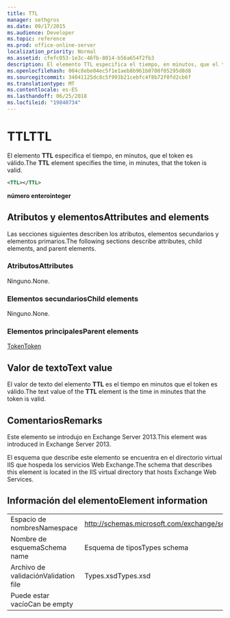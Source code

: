 ```yaml
---
title: TTL
manager: sethgros
ms.date: 09/17/2015
ms.audience: Developer
ms.topic: reference
ms.prod: office-online-server
localization_priority: Normal
ms.assetid: cfefc053-1e3c-46fb-8014-b56a654f2fb3
description: El elemento TTL especifica el tiempo, en minutos, que el token es válido.
ms.openlocfilehash: 004c8ebe04ec5f1e1aeb8b961b0708f05295d8d8
ms.sourcegitcommit: 34041125dc8c5f993b21cebfc4f8b72f0fd2cb6f
ms.translationtype: MT
ms.contentlocale: es-ES
ms.lasthandoff: 06/25/2018
ms.locfileid: "19840734"
---
```

# <a name="ttl"></a><span data-ttu-id="6ac1e-103">TTL</span><span class="sxs-lookup"><span data-stu-id="6ac1e-103">TTL</span></span>

<span data-ttu-id="6ac1e-104">El elemento **TTL** especifica el tiempo, en minutos, que el token es válido.</span><span class="sxs-lookup"><span data-stu-id="6ac1e-104">The **TTL** element specifies the time, in minutes, that the token is valid.</span></span> 
  
```XML
<TTL></TTL>
```

 <span data-ttu-id="6ac1e-105">**número entero**</span><span class="sxs-lookup"><span data-stu-id="6ac1e-105">**integer**</span></span>
## <a name="attributes-and-elements"></a><span data-ttu-id="6ac1e-106">Atributos y elementos</span><span class="sxs-lookup"><span data-stu-id="6ac1e-106">Attributes and elements</span></span>

<span data-ttu-id="6ac1e-107">Las secciones siguientes describen los atributos, elementos secundarios y elementos primarios.</span><span class="sxs-lookup"><span data-stu-id="6ac1e-107">The following sections describe attributes, child elements, and parent elements.</span></span>
  
### <a name="attributes"></a><span data-ttu-id="6ac1e-108">Atributos</span><span class="sxs-lookup"><span data-stu-id="6ac1e-108">Attributes</span></span>

<span data-ttu-id="6ac1e-109">Ninguno.</span><span class="sxs-lookup"><span data-stu-id="6ac1e-109">None.</span></span>
  
### <a name="child-elements"></a><span data-ttu-id="6ac1e-110">Elementos secundarios</span><span class="sxs-lookup"><span data-stu-id="6ac1e-110">Child elements</span></span>

<span data-ttu-id="6ac1e-111">Ninguno.</span><span class="sxs-lookup"><span data-stu-id="6ac1e-111">None.</span></span>
  
### <a name="parent-elements"></a><span data-ttu-id="6ac1e-112">Elementos principales</span><span class="sxs-lookup"><span data-stu-id="6ac1e-112">Parent elements</span></span>

[<span data-ttu-id="6ac1e-113">Token</span><span class="sxs-lookup"><span data-stu-id="6ac1e-113">Token</span></span>](token.md)
  
## <a name="text-value"></a><span data-ttu-id="6ac1e-114">Valor de texto</span><span class="sxs-lookup"><span data-stu-id="6ac1e-114">Text value</span></span>

<span data-ttu-id="6ac1e-115">El valor de texto del elemento **TTL** es el tiempo en minutos que el token es válido.</span><span class="sxs-lookup"><span data-stu-id="6ac1e-115">The text value of the **TTL** element is the time in minutes that the token is valid.</span></span> 
  
## <a name="remarks"></a><span data-ttu-id="6ac1e-116">Comentarios</span><span class="sxs-lookup"><span data-stu-id="6ac1e-116">Remarks</span></span>

<span data-ttu-id="6ac1e-117">Este elemento se introdujo en Exchange Server 2013.</span><span class="sxs-lookup"><span data-stu-id="6ac1e-117">This element was introduced in Exchange Server 2013.</span></span>
  
<span data-ttu-id="6ac1e-118">El esquema que describe este elemento se encuentra en el directorio virtual IIS que hospeda los servicios Web Exchange.</span><span class="sxs-lookup"><span data-stu-id="6ac1e-118">The schema that describes this element is located in the IIS virtual directory that hosts Exchange Web Services.</span></span>
  
## <a name="element-information"></a><span data-ttu-id="6ac1e-119">Información del elemento</span><span class="sxs-lookup"><span data-stu-id="6ac1e-119">Element information</span></span>

|||
|:-----|:-----|
|<span data-ttu-id="6ac1e-120">Espacio de nombres</span><span class="sxs-lookup"><span data-stu-id="6ac1e-120">Namespace</span></span>  <br/> |http://schemas.microsoft.com/exchange/services/2006/types  <br/> |
|<span data-ttu-id="6ac1e-121">Nombre de esquema</span><span class="sxs-lookup"><span data-stu-id="6ac1e-121">Schema name</span></span>  <br/> |<span data-ttu-id="6ac1e-122">Esquema de tipos</span><span class="sxs-lookup"><span data-stu-id="6ac1e-122">Types schema</span></span>  <br/> |
|<span data-ttu-id="6ac1e-123">Archivo de validación</span><span class="sxs-lookup"><span data-stu-id="6ac1e-123">Validation file</span></span>  <br/> |<span data-ttu-id="6ac1e-124">Types.xsd</span><span class="sxs-lookup"><span data-stu-id="6ac1e-124">Types.xsd</span></span>  <br/> |
|<span data-ttu-id="6ac1e-125">Puede estar vacío</span><span class="sxs-lookup"><span data-stu-id="6ac1e-125">Can be empty</span></span>  <br/> ||
   

